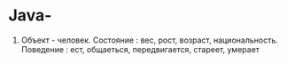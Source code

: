# Java-
1. Объект - человек.
Состояние : вес, рост, возраст, национальность.
Поведение : ест, общаеться, передвигается, стареет, умерает
